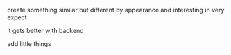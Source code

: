 create something similar but different by appearance and interesting in very expect

it gets better with backend


add little things